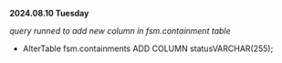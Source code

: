 **2024.08.10 Tuesday** 

*query runned to add new column in fsm.containment table*

- AlterTable fsm.containments ADD COLUMN statusVARCHAR(255);
